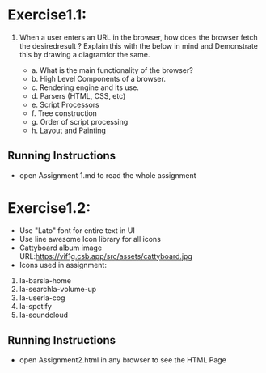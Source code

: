 # Exercise1.1:

1. When a user enters an URL in the browser, how does the browser fetch the desiredresult ? Explain this with the below in mind and Demonstrate this by drawing a diagramfor the same.

   - a. What is the main functionality of the browser?
   - b. High Level Components of a browser.
   - c. Rendering engine and its use.
   - d. Parsers (HTML, CSS, etc)
   - e. Script Processors
   - f. Tree construction
   - g. Order of script processing
   - h. Layout and Painting

## Running Instructions

- open Assignment 1.md to read the whole assignment

# Exercise1.2:

- Use "Lato" font for entire text in UI
- Use line awesome Icon library for all icons
- Cattyboard album image URL:https://vif1g.csb.app/src/assets/cattyboard.jpg
- Icons used in assignment:

1.  la-barsla-home
2.  la-searchla-volume-up
3.  la-userla-cog
4.  la-spotify
5.  la-soundcloud

## Running Instructions

- open Assignment2.html in any browser to see the HTML Page
